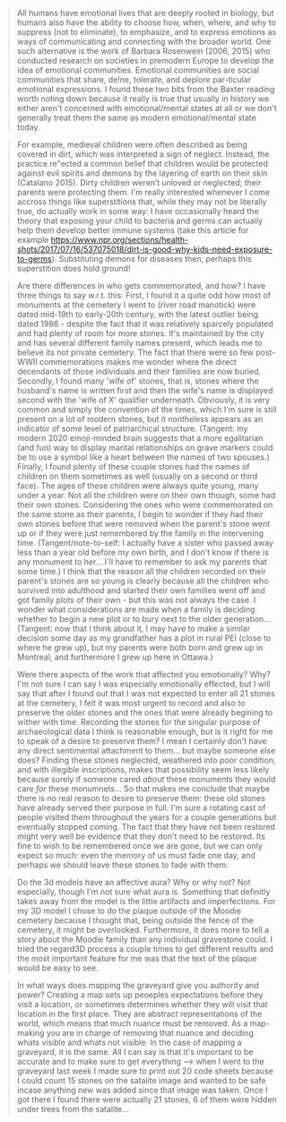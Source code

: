 >All humans have emotional lives that are deeply rooted in biology, but humans also have the ability to choose how,  when,  where,  and  why  to  suppress  (not  to  eliminate),  to  emphasize,  and  to express emotions as ways of communicating and connecting with the broader world.
>One such alternative is the work of Barbara Rosenwein (2006, 2015) who conducted research on societies in  premodern  Europe  to  develop  the  idea  of  emotional  communities.  Emotional communities  are  social  communities  that  share,  de!ne,  tolerate,  and  deplore  par-ticular emotional expressions.
I found these two bits from the Baxter reading worth noting down because it really is true that usually in history we either aren't concerned with emotional/mental states at all or we don't generally treat them the same as modern emotional/mental state today.

>For example, medieval children were often described as being covered in dirt, which was  interpreted  a  sign  of  neglect.  Instead,  the  practice  re"ected  a  common  belief that children would be protected against evil spirits and demons by the layering of earth  on  their  skin  (Catalano 2015).  Dirty  children  weren’t  unloved  or  neglected; their parents were protecting them.
I'm really interested whenever I come accross things like superstitions that, while they may not be literally true, do actually work in some way: I have occasionally heard the theory that exposing your child to bacteria and germs can actually help them develop better immune systems (take this article for example https://www.npr.org/sections/health-shots/2017/07/16/537075018/dirt-is-good-why-kids-need-exposure-to-germs). Substituting demons for diseases then, perhaps this superstition does hold ground!

>Are there differences in who gets commemorated, and how?
I have three things to say w.r.t. this:
First, I found it a quite odd how most of monuments at the cemetery I went to (river road manotick) were dated mid-19th to early-20th century, with the latest outlier being dated 1986 - despite the fact that it was relatively sparcely populated and had plenty of room for more stones. It's maintained by the city and has several different family names present, which leads me to believe its not private cemetery. The fact that there were so few post-WWII commemorations makes me wonder where the direct decendants of those individuals and their families are now buried.
Secondly, I found many 'wife of' stones, that is, stones where the husband's name is written first and then the wife's name is displayed second with the 'wife of X' qualifier underneath. Obviously, it is very common and simply the convention of the times, which I'm sure is still present on a lot of modern stones, but it nontheless appears as an indicator of some level of patriarchical structure. (Tangent: my modern 2020 emoji-minded brain suggests that a more egalitarian (and fun) way to display marital relationships on grave markers could be to use a symbol like a heart between the names of two spouses.)
Finally, I found plenty of these couple stones had the names of children on them sometimes as well (usually on a second or third face). The ages of these children were always quite young, many under a year. Not all the children were on their own though, some had their own stones. Considering the ones who were commemorated on the same stone as their parents, I begin to wonder if they had their own stones before that were removed when the parent's stone went up or if they were just remembered by the family in the intervening time. (Tangent/note-to-self: I actually have a sister who passed away less than a year old before my own birth, and I don't know if there is any monument to her... I'll have to remember to ask my parents that some time.) I think that the reason all the children recorded on their parent's stones are so young is clearly because all the children who survived into adulthood and started their own families went off and got family plots of their own - but this was not always the case. I wonder what considerations are made when a family is deciding whether to begin a new plot or to bury next to the older generation... (Tangent: now that I think about it, I may have to make a similar decision some day as my grandfather has a plot in rural PEI (close to where he grew up), but my parents were both born and grew up in Montreal, and furthermore I grew up here in Ottawa.)

>Were there aspects of the work that affected you emotionally? Why?
I'm not sure I can say I was especially emotionally effected, but I will say that after I found out that I was not expected to enter all 21 stones at the cemetery, I felt it was most urgent to record and also to preserve the older stones and the ones that were already begining to wither with time. Recording the stones for the singular purpose of archaeological data I think is reasonable enough, but is it right for me to speak of a desire to preserve them? I mean I certainly don't have any direct sentimental attachment to them... but maybe someone else does? Finding these stones neglected, weathered into poor condition, and with illegible inscriptions, makes that possibility seem less likely because surely if someone cared *about* these monuments they would care *for* these monumnets... So that makes me conclude that maybe there is no real reason to desire to preserve them: these old stones have already served their purpose in full. I'm sure a rotating cast of people visited them throughout the years for a couple generations but eventually stopped coming. The fact that they have not been restored might very well be evidence that they don't need to be restored. Its fine to wish to be remembered once we are gone, but we can only expect so much: even the memory of us must fade one day, and perhaps we should leave these stones to fade with them.

>Do the 3d models have an affective aura? Why or why not?
Not especially, though I'm not sure what aura is. Something that definitly takes away from the model is the little artifacts and imperfections. For my 3D model I chose to do the plaque outside of the Moodie cemetery because I thought that, being outside the fence of the cemetery, it might be overlooked. Furthermore, it does more to tell a story about the Moodie family than any individual gravestone could. I tried the regard3D process a couple times to get different results and the most important feature for me was that the text of the plaque would be easy to see.

>In what ways does mapping the graveyard give you authority and power? 
Creating a map sets up peoeples expectations before they visit a location, or sometimes determines whether they will visit that location in the first place. They are abstract representations of the world, which means that much nuance must be removed. As a map-making you are in charge of removing that nuance and deciding whats visible and whats not visible. In the case of mapping a graveyard, it is the same. All I can say is that it's important to be accurate and to make sure to get everything --> when I went to the graveyard last week I made sure to print out 20 code sheets because I could count 15 stones on the satalite image and wanted to be safe incase anything new was added since that image was taken. Once I got there I found there were actually 21 stones, 6 of them were hidden under trees from the satalite...
